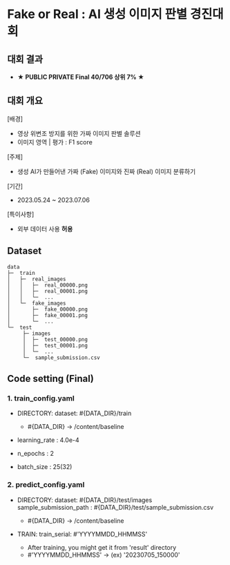 # Fake or Real : AI 생성 이미지 판별 경진대회

## 대회 결과
* **★ PUBLIC PRIVATE Final 40/706 상위 7% ★**

## 대회 개요
[배경]
* 영상 위변조 방지를 위한 가짜 이미지 판별 솔루션
* 이미지 영역 | 평가 : F1 score

[주제]
* 생성 AI가 만들어낸 가짜 (Fake) 이미지와 진짜 (Real) 이미지 분류하기

[기간]
* 2023.05.24 ~ 2023.07.06

[특이사항]
* 외부 데이터 사용 __허용__

## Dataset
```
data
├─  train
│   ├─  real_images
│   │   ├─  real_00000.png
│   │   ├─  real_00001.png
│   │   └─  ...
│   └─  fake_images
│       ├─  fake_00000.png
│       ├─  fake_00001.png
│       └─  ...
└─  test
     ├─ images
     │  ├─  test_00000.png
     │  ├─  test_00001.png
     │  └─  ...
     └─  sample_submission.csv
```

## Code setting (Final)

### 1. train_config.yaml

* DIRECTORY: 
  dataset: #{DATA_DIR}/train
  
  * #{DATA_DIR} → /content/baseline

* learning_rate : 4.0e-4
* n_epochs : 2
* batch_size : 25(32)


### 2. predict_config.yaml

* DIRECTORY:
  dataset: #{DATA_DIR}/test/images
  sample_submission_path : #{DATA_DIR}/test/sample_submission.csv
  
  * #{DATA_DIR} → /content/baseline

* TRAIN:
  train_serial: #'YYYYMMDD_HHMMSS'
  
  * After training, you might get it from 'result' directory
  * #'YYYYMMDD_HHMMSS' → (ex) '20230705_150000'

